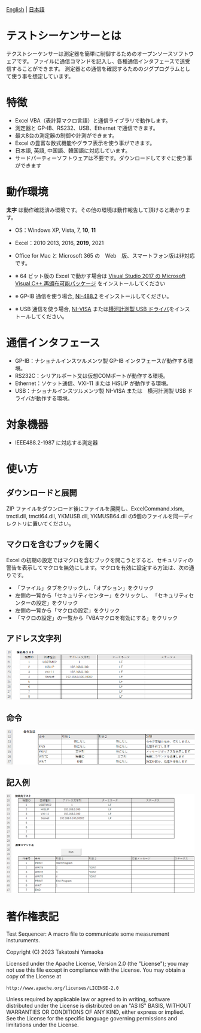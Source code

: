 [English](README.md) | [日本語](README.ja.md)

# テストシーケンサーとは
テクストシーケンサーは測定器を簡単に制御するためのオープンソースソフトウェアです。
ファイルに通信コマンドを記入し、各種通信インタフェースで送受信することができます。
測定器との通信を確認するためのジグプログラムとして使う事を想定しています。

# 特徴
- Excel VBA（表計算マクロ言語）と通信ライブラリで動作します。
- 測定器と GP-IB、RS232、USB、Ethernet で通信できます。
- 最大8台の測定器の制御や計測ができます。
- Excel の豊富な数式機能やグラフ表示を使う事ができます。
- 日本語, 英語, 中国語、韓国語に対応しています。
- サードパーティーソフトウェアは不要です。ダウンロードしてすぐに使う事ができます

# 動作環境
**太字** は動作確認済み環境です。その他の環境は動作報告して頂けると助かります。
- OS：Windows XP, Vista, 7, **10**, **11**
- Excel：2010 2013, 2016, **2019**, 2021
 - Office for Mac と Microsoft 365 の　Web　版、スマートフォン版は非対応です。

- ※ 64 ビット版の Excel で動かす場合は [Visual Studio 2017 の Microsoft Visual C++ 再頒布可能パッケージ](https://forest.watch.impress.co.jp/library/software/software_11538/) をインストールしてください
- ※ GP-IB 通信を使う場合, [NI-488.2](https://www.ni.com/ja-jp/support/downloads/drivers/download.ni-488-2.html) をインストールしてください。
- ※ USB 通信を使う場合, [NI-VISA](https://www.ni.com/ja-jp/support/downloads/drivers/download.ni-visa.html) または[横河計測製 USB ドライバ](https://tmi.yokogawa.com/jp/library/documents-downloads/software/usb-drivers/)をインストールしてください。

# 通信インタフェース
- GP-IB：ナショナルインスツルメンツ製 GP-IB インタフェースが動作する環境。
- RS232C：シリアルポート又は仮想COMポートが動作する環境。
- Ethernet：ソケット通信、VXI-11 または HiSLIP が動作する環境。
- USB：ナショナルインスツルメンツ製 NI-VISA または　横河計測製 USB ドライバが動作する環境。

# 対象機器
- IEEE488.2-1987 に対応する測定器

# 使い方
## ダウンロードと展開
ZIP ファイルをダウンロード後にファイルを展開し、ExcelCommand.xlsm, tmctl.dll, tmctl64.dll, YKMUSB.dll, YKMUSB64.dll の5個のファイルを同一ディレクトリに置いてください。

## マクロを含むブックを開く
Excel の初期の設定ではマクロを含むブックを開こうとすると、セキュリティの警告を表示してマクロを無効にします。マクロを有効に設定する方法は、次の通りです。

- 「ファイル」タブをクリックし、「オプション」をクリック
- 左側の一覧から「セキュリティセンター」をクリックし、 「セキュリティセンターの設定」をクリック
- 左側の一覧から「マクロの設定」をクリック
- 「マクロの設定」の一覧から「VBAマクロを有効にする」をクリック


## アドレス文字列
![<img src="docs/101j.png">](docs/101j.png)

## 命令
![<img src="docs/102j.png">](docs/102j.png)

## 記入例
![<img src="docs/103j.png">](docs/103j.png)

# 著作権表記
Test Sequencer: A macro file to communicate some measurement insturuments.

Copyright (C) 2023 Takatoshi Yamaoka

Licensed under the Apache License, Version 2.0 (the "License");
you may not use this file except in compliance with the License.
You may obtain a copy of the License at

    http://www.apache.org/licenses/LICENSE-2.0

Unless required by applicable law or agreed to in writing, software
distributed under the License is distributed on an "AS IS" BASIS,
WITHOUT WARRANTIES OR CONDITIONS OF ANY KIND, either express or implied.
See the License for the specific language governing permissions and
limitations under the License.
